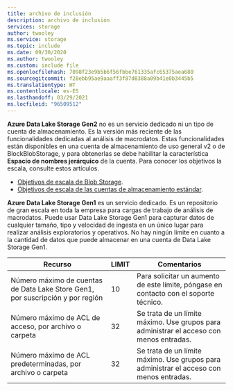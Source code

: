 ```yaml
---
title: archivo de inclusión
description: archivo de inclusión
services: storage
author: twooley
ms.service: storage
ms.topic: include
ms.date: 09/30/2020
ms.author: twooley
ms.custom: include file
ms.openlocfilehash: 7098f23e9b5b6f56fbbe761335afc65375aea680
ms.sourcegitcommit: f28ebb95ae9aaaff3f87d8388a09b41e0b3445b5
ms.translationtype: HT
ms.contentlocale: es-ES
ms.lasthandoff: 03/29/2021
ms.locfileid: "96509512"
---
```

**Azure Data Lake Storage Gen2** no es un servicio dedicado ni un tipo de cuenta de almacenamiento. Es la versión más reciente de las funcionalidades dedicadas al análisis de macrodatos.  Estas funcionalidades están disponibles en una cuenta de almacenamiento de uso general v2 o de BlockBlobStorage, y para obtenerlas se debe habilitar la característica **Espacio de nombres jerárquico** de la cuenta. Para conocer los objetivos la escala, consulte estos artículos. 

- [Objetivos de escala de Blob Storage](../articles/storage/blobs/scalability-targets.md#scale-targets-for-blob-storage).
- [Objetivos de escala de las cuentas de almacenamiento estándar](../articles/storage/common/scalability-targets-standard-account.md?toc=%2fazure%2fstorage%2fblobs%2ftoc.json#scale-targets-for-standard-storage-accounts).

**Azure Data Lake Storage Gen1** es un servicio dedicado. Es un repositorio de gran escala en toda la empresa para cargas de trabajo de análisis de macrodatos. Puede usar Data Lake Storage Gen1 para capturar datos de cualquier tamaño, tipo y velocidad de ingesta en un único lugar para realizar análisis exploratorios y operativos. No hay ningún límite en cuanto a la cantidad de datos que puede almacenar en una cuenta de Data Lake Storage Gen1.

| **Recurso** | **LIMIT** | **Comentarios** |
| --- | --- | --- |
| Número máximo de cuentas de Data Lake Store Gen1, por suscripción y por región |10 | Para solicitar un aumento de este límite, póngase en contacto con el soporte técnico. |
| Número máximo de ACL de acceso, por archivo o carpeta |32 | Se trata de un límite máximo. Use grupos para administrar el acceso con menos entradas. |
| Número máximo de ACL predeterminadas, por archivo o carpeta |32 | Se trata de un límite máximo. Use grupos para administrar el acceso con menos entradas. |